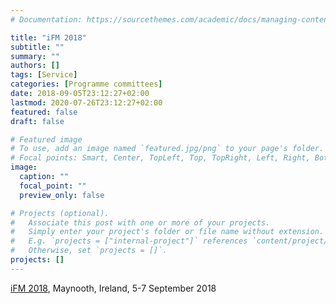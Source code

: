 ```yaml
---
# Documentation: https://sourcethemes.com/academic/docs/managing-content/

title: "iFM 2018"
subtitle: ""
summary: ""
authors: []
tags: [Service]
categories: [Programme committees]
date: 2018-09-05T23:12:27+02:00
lastmod: 2020-07-26T23:12:27+02:00
featured: false
draft: false

# Featured image
# To use, add an image named `featured.jpg/png` to your page's folder.
# Focal points: Smart, Center, TopLeft, Top, TopRight, Left, Right, BottomLeft, Bottom, BottomRight.
image:
  caption: ""
  focal_point: ""
  preview_only: false

# Projects (optional).
#   Associate this post with one or more of your projects.
#   Simply enter your project's folder or file name without extension.
#   E.g. `projects = ["internal-project"]` references `content/project/deep-learning/index.md`.
#   Otherwise, set `projects = []`.
projects: []
---
```

[iFM 2018](http://ifm2018.cs.nuim.ie/), Maynooth, Ireland, 5-7 September 2018
